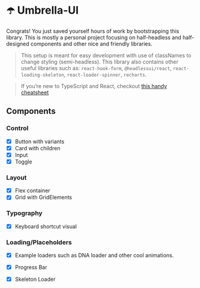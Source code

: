 #  ☂️ Umbrella-UI

Congrats! You just saved yourself hours of work by bootstrapping this library. This is mostly a personal project focusing on half-headless and half-designed components and other nice and friendly libraries.

> This setup is meant  for easy development with use of classNames to change styling (semi-headless). This library also contains other useful libraries such as: `react-hook-form`, `@headlessui/react`, `react-loading-skeleton`, `react-loader-spinner`, `recharts`.

> If you’re new to TypeScript and React, checkout [this handy cheatsheet](https://github.com/sw-yx/react-typescript-cheatsheet/)

## Components
### Control
- [x] Button with variants
- [x] Card with children
- [x] Input
- [x] Toggle
### Layout
- [x] Flex container
- [x] Grid with GridElements
### Typography
- [x] Keyboard shortcut visual
### Loading/Placeholders
- [x] Example loaders such as DNA loader and other cool animations.
- [x] Progress Bar
- [x] Skeleton Loader

